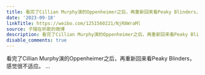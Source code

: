 ```yaml
---
title: 看完了Cillian Murphy演的Oppenheimer之后，再重新回来看Peaky Blinders，感觉很不适应。
date: '2023-09-18'
linkTitle: https://weibo.com/1251560221/NjR8WraMl
source: 子陵在听歌的微博
description: 看完了Cillian Murphy演的Oppenheimer之后，再重新回来看Peaky Blinders，感觉很不适应。  ...
disable_comments: true
---
```

看完了Cillian Murphy演的Oppenheimer之后，再重新回来看Peaky Blinders，感觉很不适应。  ...